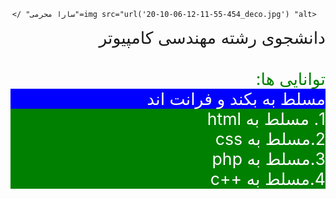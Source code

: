 <html>
 <head>
   <meta charset="UTF-8" />
  <style>
   div{
   font-size:20pt;
   }
  </style>
  </head>
  <body style=" direction:rtl">
    
      <img src="url('20-10-06-12-11-55-454_deco.jpg') "alt="سارا محرمی" />
    
   <div>
    دانشجوی رشته مهندسی کامپیوتر
   </div>
   <br />
   <br />
   <div>
   <div style="direction:rtl;color:green;font-size:20pt;text-decoration:bolder">
    توانایی ها:
   </div>
   <div style="background-color:blue;color:white">
    مسلط به بکند و فرانت اند
   </div>
   <div style="color:white;background-color:green">
   1. مسلط به html<br />
   2.مسلط به css <br />
   3.مسلط به php <br />
   4.مسلط به ++c<br />
   </div>
  </body>
</html>







